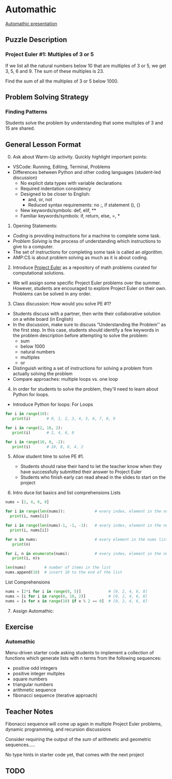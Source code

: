 # Automathic

[Automathic presentation](https://docs.google.com/presentation/d/1WlzwlulKRjxCzkyJfFoBONQQ0a3M9JAWEV0xNhPAWuQ/edit#slide=id.g14975c0d44e_1_0)

## Puzzle Description
### Project Euler #1: Multiples of 3 or 5
If we list all the natural numbers below 10 that are multiples of 3 or 5, we get 3, 5, 6 and 9. The sum of these multiples is 23.

Find the sum of all the multiples of 3 or 5 below 1000.

## Problem Solving Strategy
### Finding Patterns
Students solve the problem by understanding that some multiples of 3 and 15 are shared.

## General Lesson Format
0. Ask about Warm-Up activity. Quickly highlight important points:
- VSCode: Running, Editing, Terminal, Problems
- Differences between Python and other coding languages (student-led discussion)
   - No explicit data types with variable declarations
   - Required indentation consistency
   - Designed to be closer to English:
      - and, or, not
      - Reduced syntax requirements: no ;, if statement (), {}
   - New keywords/symbols: def, elif, **
   - Familiar keywords/symbols: if, return, else, =, *

1. Opening Statements: 
- *Coding* is providing instructions for a machine to complete some task.
- *Problem Solving* is the process of understanding which instructions to give to a computer. 
- The set of instructions for completing some task is called an *algorithm*.
- AMP:CS is about problem solving as much as it is about coding.

2. Introduce [Project Euler](https://projecteuler.net/) as a repository of math problems curated for computational solutions.
- We will assign some specific Project Euler problems over the summer. However, students are encouraged to explore Project Euler on their own. Problems can be solved in any order.

3. Class discussion: How would you solve PE #1?
- Students discuss with a partner, then write their collaborative solution on a white board (in English)
- In the discussion, make sure to discuss “Understanding the Problem'' as the first step. In this case, students should identify a few keywords in the problem description before attempting to solve the problem: 
   - sum
   - below 1000
   - natural numbers
   - multiples
   - or
- Distinguish writing a set of instructions for solving a problem from actually solving the problem
- Compare approaches: multiple loops vs. one loop

4. In order for students to solve the problem, they'll need to learn about Python for loops. 
- Introduce Python for loops:
For Loops
```python
for i in range(10):
   print(i)       # 0, 1, 2, 3, 4, 5, 6, 7, 8, 9

for i in range(2, 10, 2):
   print(i)       # 2, 4, 6, 8

for i in range(10, 0, -2):
   print(i)       # 10, 8, 6, 4, 2
```

5. Allow student time to solve PE #1.
   - Students should raise their hand to let the teacher know when they have successfully submitted their answer to Project Euler
   - Students who finish early can read ahead in the slides to start on the project

6. Intro duce list basics and list comprehensions
Lists
```python
nums = [2, 4, 6, 8]

for i in range(len(nums)):             # every index, element in the nums list
  print(i, nums[i])

for i in range(len(nums)-1, -1, -1):   # every index, element in the nums list (reverse order)
  print(i, nums[i])

for n in nums:                         # every element in the nums list
   print(n)

for i, n in enumerate(nums):           # every index, element in the nums list
   print(i, n)s

len(nums)        # number of items in the list
nums.append(10)  # insert 10 to the end of the list
```
List Comprehensions
```python
nums = [2*i for i in range(0, 5)]            # [0, 2, 4, 6, 8]
nums = [i for i in range(0, 10, 2)]          # [0, 2, 4, 6, 8]
nums = [x for x in range(10) if x % 2 == 0]  # [0, 2, 4, 6, 8]
```

7. Assign Automathic:

## Exercise
### Automathic
Menu-driven starter code asking students to implement a collection of functions which generate lists with n terms from the following sequences:
 - positive odd integers 
 - positive integer multples 
 - square numbers
 - triangular numbers
 - arithmetic sequence
 - fibonacci sequence (iterative approach)

## Teacher Notes
Fibonacci sequence will come up again in multiple Project Euler problems, dynamic programming, and recursion discussions

Consider requiring the output of the sum of arithmetic and geometric sequences….. 

No type hints in starter code yet, that comes with the next project


## TODO